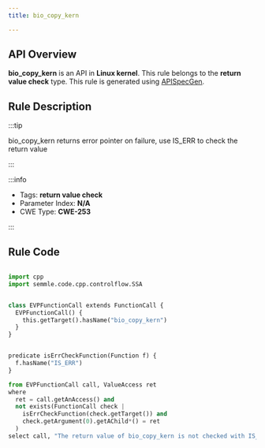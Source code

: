 ```yaml
---
title: bio_copy_kern

---
```



## API Overview
**bio_copy_kern** is an API in **Linux kernel**. This rule belongs to the **return value check** type. This rule is generated using [APISpecGen](../../tools/APISpecGen).
## Rule Description

:::tip

bio_copy_kern returns error pointer on failure, use IS_ERR to check the return value

:::

:::info

- Tags: **return value check**
- Parameter Index: **N/A**
- CWE Type: **CWE-253**

:::

## Rule Code
```python

import cpp
import semmle.code.cpp.controlflow.SSA


class EVPFunctionCall extends FunctionCall {
  EVPFunctionCall() {
    this.getTarget().hasName("bio_copy_kern")
  }
}


predicate isErrCheckFunction(Function f) {
  f.hasName("IS_ERR") 
}

from EVPFunctionCall call, ValueAccess ret
where
  ret = call.getAnAccess() and
  not exists(FunctionCall check |
    isErrCheckFunction(check.getTarget()) and
    check.getArgument(0).getAChild*() = ret
  )
select call, "The return value of bio_copy_kern is not checked with IS_ERR."
    
```